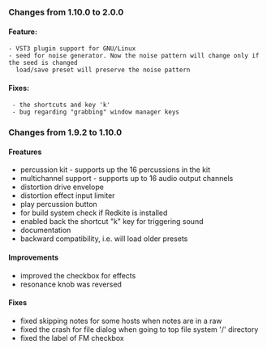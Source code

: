 ### Changes from 1.10.0 to 2.0.0

#### Feature:

    - VST3 plugin support for GNU/Linux
    - seed for noise generator. Now the noise pattern will change only if the seed is changed
      load/save preset will preserve the noise pattern

#### Fixes:

     - the shortcuts and key 'k'
     - bug regarding "grabbing" window manager keys

### Changes from 1.9.2 to 1.10.0

#### Freatures

   - percussion kit - supports up the 16 percussions in the kit
   - multichannel support - supports up to 16 audio output channels
   - distortion drive envelope
   - distortion effect input limiter
   - play percussion button
   - for build system check if Redkite is installed
   - enabled back the shortcut "k" key for triggering sound
   - documentation
   - backward compatibility, i.e. will load older presets

#### Improvements

   - improved the checkbox for effects
   - resonance knob was reversed

#### Fixes

   - fixed skipping notes for some hosts when notes are in a raw
   - fixed the crash for file dialog when going	to top file system '/' directory
   - fixed the label of FM checkbox
